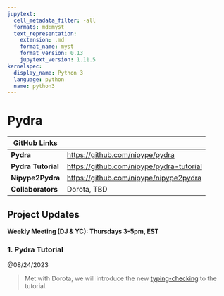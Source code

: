 ```yaml
---
jupytext:
  cell_metadata_filter: -all
  formats: md:myst
  text_representation:
    extension: .md
    format_name: myst
    format_version: 0.13
    jupytext_version: 1.11.5
kernelspec:
  display_name: Python 3
  language: python
  name: python3
---
```


# Pydra

| **GitHub Links** | |
| -------------- | ----------------------------- |
| **Pydra**| https://github.com/nipype/pydra |
| **Pydra Tutorial**| https://github.com/nipype/pydra-tutorial |
| **Nipype2Pydra**| https://github.com/nipype/nipype2pydra |
| **Collaborators**| Dorota, TBD |

## Project Updates

**Weekly Meeting (DJ & YC): Thursdays 3-5pm, EST**

### 1. Pydra Tutorial

@08/24/2023
> Met with Dorota, we will introduce the new [typing-checking](https://github.com/nipype/pydra/pull/662) to the tutorial.